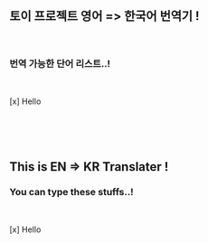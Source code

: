 ## 토이 프로젝트 영어 => 한국어 번역기 !

<br>

### 번역 가능한 단어 리스트..!

<br>

[x] Hello

<br>
<br>
<br>

## This is EN => KR Translater !

### You can type these stuffs..!

<br>

[x] Hello

